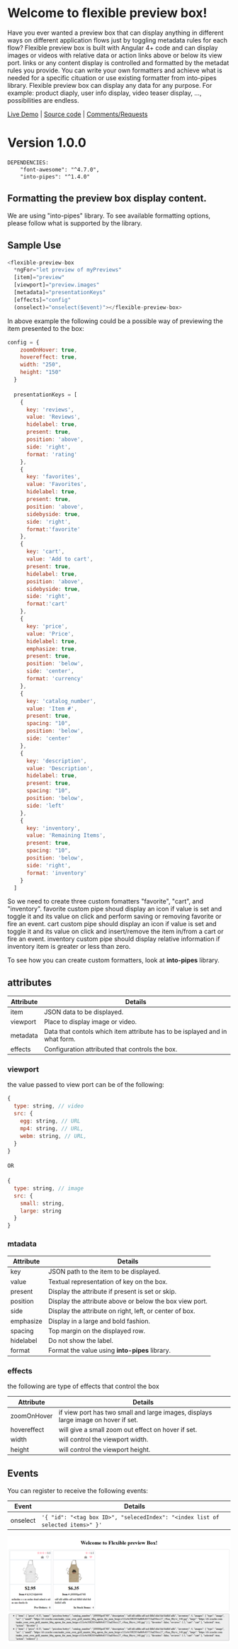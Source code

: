 # Welcome to flexible preview box!

Have you ever wanted a preview box that can display anything in different ways on different application flows just by toggling metadata rules for each flow? Flexible preview box is built with Angular 4+ code and can display images or videos with relative data or action links above or below its view port. links or any content display is controlled and formatted by the metadat rules you provide. You can write your own formatters and achieve what is needed for a specific cituation or use existing formatter from into-pipes library.  Flexible preview box can display any data for any purpose. For example: product diaply, user info display, video teaser display, ..., possibilities are endless.


[Live Demo](https://flexible-preview-box.stackblitz.io) | [Source code](https://github.com/msalehisedeh/flexible-preview-box) | [Comments/Requests](https://github.com/msalehisedeh/flexible-preview-box/issues)


# Version 1.0.0

```
DEPENDENCIES: 
	"font-awesome": "^4.7.0", 
	"into-pipes": "^1.4.0"
```

## Formatting the preview box display content.

We are using "into-pipes" library. To see available formatting options, please follow what is supported by the library.

## Sample Use

```javascript
<flexible-preview-box
  *ngFor="let preview of myPreviews"
  [item]="preview"
  [viewport]="preview.images"
  [metadata]="presentationKeys"
  [effects]="config"
  (onselect)="onselect($event)"></flexible-preview-box>

```

In above example the following could be a possible way of previewing the item presented to the box:
```javascript
config = {
    zoomOnHover: true,
    hovereffect: true,
    width: "250",
    height: "150"
  }

  presentationKeys = [
    {
      key: 'reviews',
      value: 'Reviews',
      hidelabel: true,
      present: true,
      position: 'above',
      side: 'right',
      format: 'rating'
    },
    {
      key: 'favorites',
      value: 'Favorites',
      hidelabel: true,
      present: true,
      position: 'above',
      sidebyside: true,
      side: 'right',
      format:'favorite'
    },
    {
      key: 'cart',
      value: 'Add to cart',
      present: true,
      hidelabel: true,
      position: 'above',
      sidebyside: true,
      side: 'right',
      format:'cart'
    },
    {
      key: 'price',
      value: 'Price',
      hidelabel: true,
      emphasize: true,
      present: true,
      position: 'below',
      side: 'center',
      format: 'currency'
    },
    {
      key: 'catalog_number',
      value: 'Item #',
      present: true,
      spacing: "10",
      position: 'below',
      side: 'center'
    },
    {
      key: 'description',
      value: 'Description',
      hidelabel: true,
      present: true,
      spacing: "10",
      position: 'below',
      side: 'left'
    },
    {
      key: 'inventory',
      value: 'Remaining Items',
      present: true,
      spacing: "10",
      position: 'below',
      side: 'right',
      format: 'inventory'
    }
  ]
```
So we need to create three custom fomatters "favorite", "cart", and "inventory".
favorite custom pipe shoud display an icon if value is set and toggle it and its value on click and perform saving or removing favorite or fire an event.
cart custom pipe should display an icon if value is set and toggle it and its value on click and insert/remove the item in/from a cart or fire an event.
inventory custom pipe should display relative information if inventory item is greater or less than zero.

To see how you can create custom formatters, look at **into-pipes** library. 

## attributes

| Attribute       |Details                                                                      |
|-----------------|-----------------------------------------------------------------------------|
|item             | JSON data to be displayed.                                                  |
|viewport         | Place to display image or video.                                            |
|metadata         | Data that contols which item attribute has to be isplayed and in what form. |
|effects          | Configuration attributed that controls the box.                             |

### viewport
the value passed to view port can be of the following:
```javascript
{
  type: string, // video
  src: {
    egg: string, // URL
    mp4: string, // URL,
    webm: string, // URL,
  }
}

OR

{
  type: string, // image
  src: {
    small: string,
    large: string
  }
}
```

### mtadata

| Attribute       |Details                                                                      |
|-----------------|-----------------------------------------------------------------------------|
|key              | JSON path to the item to be displayed.                                      |
|value            | Textual representation of key on the box.                                   |
|present          | Display the attribute if present is set or skip.                            |
|position         | Display the attribute above or below the box view port.                     |
|side             | Display the attribute on right, left, or center of box.                     |
|emphasize        | Display in a large and bold fashion.                                        |
|spacing          | Top margin on the displayed row.                                            |
|hidelabel        | Do not show the label.                                                      |
|format           | Format the value using **into-pipes** library.                              |


### effects
the following are type of effects that control the box

| Attribute       |Details                                                                             |
|-----------------|------------------------------------------------------------------------------------|
|zoomOnHover      | if view port has two small and large images, displays large image on hover if set. |
|hovereffect      | will give a small zoom out effect on hover if set.                                 |
|width            | will control the viewport width.                                                   |
|height           | will control the viewport height.                                                  |


## Events
You can register to receive the following events:

| Event       |Details                                                                                             |
|-------------|----------------------------------------------------------------------------------------------------|
|onselect     |`'{ "id": "<tag box ID>", "selecedIndex": "<index list of selected items>" }'`                      |



![alt text](https://raw.githubusercontent.com/msalehisedeh/flexible-preview-box/master/sample.png  "What you would see when a flexible-preview-box is used")
